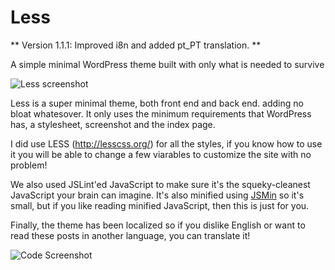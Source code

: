 Less
====

** Version 1.1.1: Improved i8n and added pt_PT translation. **

A simple minimal WordPress theme built with only what is needed to survive

![Less screenshot](https://github.com/alliswell/Less/blob/master/dev/less-screenshot.png?raw=true)

Less is a super minimal theme, both front end and back end. adding no bloat whatesover. It only uses the minimum requirements that WordPress has, a stylesheet, screenshot and the index page. 

I did use LESS (http://lesscss.org/) for all the styles, if you know how to use it you will be able to change a few viarables to customize the site with no problem!

We also used JSLint'ed JavaScript to make sure it's the squeky-cleanest JavaScript your brain can imagine. It's also minified using [JSMin](http://www.crockford.com/javascript/jsmin.html) so it's small, but if you like reading minified JavaScript, then this is just for you.

Finally, the theme has been localized so if you dislike English or want to read these posts in another language, you can translate it!

![Code Screenshot](https://github.com/alliswell/Less/blob/master/dev/less-screen-code.png?raw=true)
